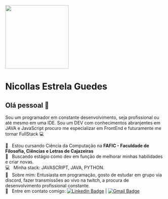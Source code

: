 <img width="200" src="https://avatars.githubusercontent.com/u/79493632?s=460&u=ab8e5d317eed270db0a9910ac551a372f13d7033&v=4"> 


# Nicollas Estrela Guedes

## Olá pessoal 👋
Sou um programador em constante desenvolvimento, seja profissional ou até mesmo em uma IDE.
Sou um DEV com conhecimentos abranjentes em JAVA e JavaScript procuro me especializar em FrontEnd e futuramente me tornar FullStack :computer:

 :office:  &nbsp; Estou cursando Ciência da Computação na **FAFIC - Faculdade de Filosofia, Ciências e Letras de Cajazeiras**
 <br/> :purple_heart: &nbsp; Buscando estágio como dev em função de melhorar minhas habilidades e criar novas.
 <br/> :computer: &nbsp; Minha stack: JAVASCRIPT, JAVA, PYTHON.
 <br/> 💬  &nbsp; Sobre mim: Entusiasta em programação, gosto de estudar em grupo via discord, fazer transmissões ao vivo na twitch, a procura de desenvolvimento profissional constante.
 <br/> :email: &nbsp; Entre em contato comigo: [![Linkedin Badge](https://img.shields.io/badge/-NicollasEStrelaGuedes-blue?style=flat-square&logo=Linkedin&logoColor=white&link=https://www.linkedin.com/in/nicollas-estrela-guedes-44a5581a8/)](https://www.linkedin.com/in/nicollas-estrela-guedes-44a5581a8/) 
| 
[![Gmail Badge](https://img.shields.io/badge/-n1coll4s0106@gmail.com-c14438?style=flat-square&logo=Gmail&logoColor=white&link=nicollas:n1coll4s0106@gmail.com)](nicollas:n1coll4s0106@gmail.com)
